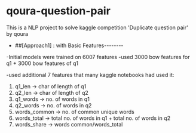 # qoura-question-pair
 This is a NLP project to solve kaggle competition 'Duplicate question pair' by qoura
 
 
- ##[Approach1] : with Basic Features--------
 
-Initial models were trained on 6007 features
-used 3000 bow features for q1 + 3000 bow features of q1
 
 -used additional 7 features  that many kaggle notebooks had used it:
 1) q1_len   -> char of length of q1
 2) q2_len   -> char of length of q2
 3) q1_words -> no. of words in q1
 4) q2_words -> no. of words in q2
 5) words_common -> no. of common unique words
 6) words_total  -> total no. of words in q1 + total no. of words in q2
 7) words_share  -> words  common/words_total
